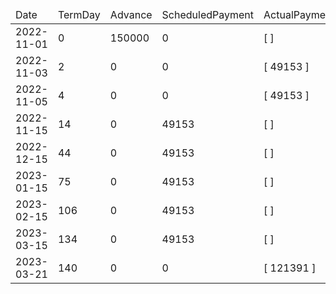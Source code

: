 <table><thead><tr><td>Date</td><td>TermDay</td><td>Advance</td><td>ScheduledPayment</td><td>ActualPayments</td><td>NetEffect</td><td>PaymentStatus</td><td>BalanceStatus</td><td>CumulativeInterest</td><td>NewInterest</td><td>NewPenaltyCharges</td><td>PrincipalPortion</td><td>ProductFeesPortion</td><td>InterestPortion</td><td>PenaltyChargesPortion</td><td>ProductFeesRefund</td><td>PrincipalBalance</td><td>ProductFeesBalance</td><td>InterestBalance</td><td>PenaltyChargesBalance</td></tr></thead><tbody><tr><td>2022-11-01</td><td>0</td><td>150000</td><td>0</td><td>[  ]</td><td>0</td><td>ValueNone</td><td>OpenBalance</td><td>0</td><td>0</td><td>0</td><td>0</td><td>0</td><td>0</td><td>0</td><td>0</td><td>150000</td><td>0</td><td>0</td><td>0</td></tr><tr><td>2022-11-03</td><td>2</td><td>0</td><td>0</td><td>[ 49153 ]</td><td>49153</td><td>ExtraPayment</td><td>OpenBalance</td><td>2400</td><td>2400</td><td>0</td><td>46753</td><td>0</td><td>2400</td><td>0</td><td>0</td><td>103247</td><td>0</td><td>0</td><td>0</td></tr><tr><td>2022-11-05</td><td>4</td><td>0</td><td>0</td><td>[ 49153 ]</td><td>49153</td><td>ExtraPayment</td><td>OpenBalance</td><td>4051</td><td>1651</td><td>0</td><td>47502</td><td>0</td><td>1651</td><td>0</td><td>0</td><td>55745</td><td>0</td><td>0</td><td>0</td></tr><tr><td>2022-11-15</td><td>14</td><td>0</td><td>49153</td><td>[  ]</td><td>0</td><td>MissedPayment</td><td>OpenBalance</td><td>8510</td><td>4459</td><td>1000</td><td>0</td><td>0</td><td>0</td><td>0</td><td>0</td><td>55745</td><td>0</td><td>4459</td><td>1000</td></tr><tr><td>2022-12-15</td><td>44</td><td>0</td><td>49153</td><td>[  ]</td><td>0</td><td>MissedPayment</td><td>OpenBalance</td><td>21888</td><td>13378</td><td>1000</td><td>0</td><td>0</td><td>0</td><td>0</td><td>0</td><td>55745</td><td>0</td><td>17837</td><td>2000</td></tr><tr><td>2023-01-15</td><td>75</td><td>0</td><td>49153</td><td>[  ]</td><td>0</td><td>MissedPayment</td><td>OpenBalance</td><td>35712</td><td>13824</td><td>1000</td><td>0</td><td>0</td><td>0</td><td>0</td><td>0</td><td>55745</td><td>0</td><td>31661</td><td>3000</td></tr><tr><td>2023-02-15</td><td>106</td><td>0</td><td>49153</td><td>[  ]</td><td>0</td><td>MissedPayment</td><td>OpenBalance</td><td>49536</td><td>13824</td><td>1000</td><td>0</td><td>0</td><td>0</td><td>0</td><td>0</td><td>55745</td><td>0</td><td>45485</td><td>4000</td></tr><tr><td>2023-03-15</td><td>134</td><td>0</td><td>49153</td><td>[  ]</td><td>0</td><td>MissedPayment</td><td>OpenBalance</td><td>62022</td><td>12486</td><td>1000</td><td>0</td><td>0</td><td>0</td><td>0</td><td>0</td><td>55745</td><td>0</td><td>57971</td><td>5000</td></tr><tr><td>2023-03-21</td><td>140</td><td>0</td><td>0</td><td>[ 121391 ]</td><td>121391</td><td>ExtraPayment</td><td>Settled</td><td>64697</td><td>2675</td><td>0</td><td>55745</td><td>0</td><td>60646</td><td>5000</td><td>0</td><td>0</td><td>0</td><td>0</td><td>0</td></tr></tbody></table>